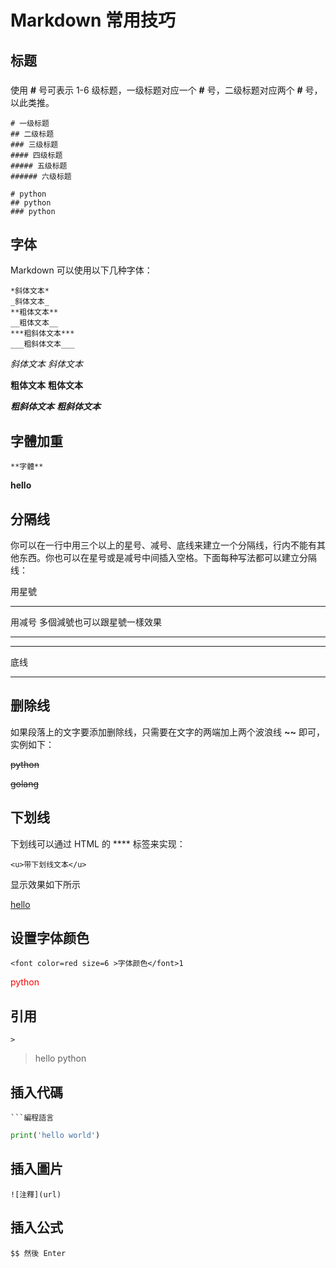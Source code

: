 #   **Markdown** 常用技巧

##  标题

### 

使用 **#** 号可表示 1-6 级标题，一级标题对应一个 **#** 号，二级标题对应两个 **#** 号，以此类推。

```
# 一级标题
## 二级标题
### 三级标题
#### 四级标题
##### 五级标题
###### 六级标题

```

```
# python
## python
### python
```



## 字体

Markdown 可以使用以下几种字体：



```shell
*斜体文本*
_斜体文本_
**粗体文本**
__粗体文本__
***粗斜体文本***
___粗斜体文本___
```



*斜体文本* _斜体文本_

 **粗体文本** __粗体文本__ 

***粗斜体文本*** ___粗斜体文本___



## 字體加重

```shell
**字體**
```

**hello**



## 分隔线

你可以在一行中用三个以上的星号、减号、底线来建立一个分隔线，行内不能有其他东西。你也可以在星号或是减号中间插入空格。下面每种写法都可以建立分隔线：

用星號

***

用减号 多個減號也可以跟星號一樣效果

----

----------

底线

___



## 删除线

如果段落上的文字要添加删除线，只需要在文字的两端加上两个波浪线 **~~** 即可，实例如下：

~~python~~

~~golang~~



## 下划线

下划线可以通过 HTML 的 **** 标签来实现：

```
<u>带下划线文本</u>
```

显示效果如下所示

<u>hello</u>



## 设置字体颜色

```
<font color=red size=6 >字体颜色</font>1
```

<font color=red >python</font>



## 引用

```
>
```

> hello python



## 插入代碼

```shell
​```編程語言
```

```python
print('hello world')
```





## 插入圖片

```
![注釋](url)
```



## 插入公式

```shell
$$ 然後 Enter
```







